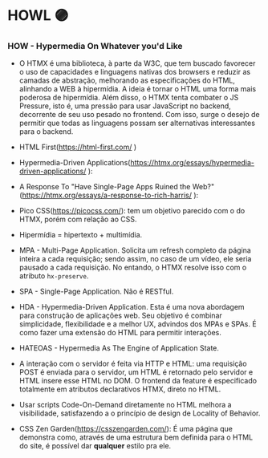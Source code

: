 # HOWL 🟣

### HOW - Hypermedia On Whatever you'd Like

- O HTMX é uma biblioteca, à parte da W3C, que tem buscado favorecer o uso de capacidades e linguagens nativas dos browsers e reduzir as camadas de abstração, melhorando as especificações do HTML, alinhando a WEB à hipermídia. A ideia é tornar o HTML uma forma mais poderosa de hipermídia. Além disso, o HTMX tenta combater o JS Pressure, isto é, uma pressão para usar JavaScript no backend, decorrente de seu uso pesado no frontend. Com isso, surge o desejo de permitir que todas as linguagens possam ser alternativas interessantes para o backend.
- HTML First(https://html-first.com/ )
-  Hypermedia-Driven Applications(https://htmx.org/essays/hypermedia-driven-applications/ ): 
-  A Response To "Have Single-Page Apps Ruined the Web?"(https://htmx.org/essays/a-response-to-rich-harris/ ):
- Pico CSS(https://picocss.com/): tem um objetivo parecido com o do HTMX, porém com relação ao CSS. 
- Hipermídia = hipertexto + multimídia.
- MPA - Multi-Page Application. Solicita um refresh completo da página inteira a cada requisição; sendo assim, no caso de um vídeo, ele seria pausado a cada requisição. No entando, o HTMX resolve isso com o atributo `hx-preserve`.
- SPA - Single-Page Application. Não é RESTful.
- HDA - Hypermedia-Driven Application. Esta é uma nova abordagem para construção de aplicações web. Seu objetivo é combinar simplicidade, flexibilidade e a melhor UX, advindos dos MPAs e SPAs. É como fazer uma extensão do HTML para permitir interações.
- HATEOAS - Hypermedia As The Engine of Application State.
- A interação com o servidor é feita via HTTP e HTML: uma requisição POST é enviada para o servidor, um HTML é retornado pelo servidor e HTML insere esse HTML no DOM. O frontend da feature é especificado totalmente em atributos declarativos HTMX, direto no HTML.
- Usar scripts Code-On-Demand diretamente no HTML melhora a visibilidade, satisfazendo a o princípio de design de Locality of Behavior.

- CSS Zen Garden(https://csszengarden.com/): É uma página que demonstra como, através de uma estrutura bem definida para o HTML do site, é possível dar **qualquer** estilo pra ele.
